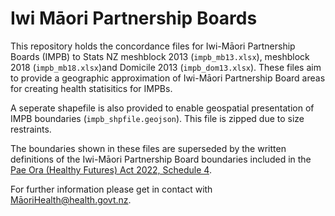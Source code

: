 # Iwi Māori Partnership Boards

This repository holds the concordance files for Iwi-Māori Partnership Boards (IMPB) to Stats NZ meshblock 2013 (`impb_mb13.xlsx`), meshblock 2018 (`impb_mb18.xlsx`)and Domicile 2013 (`impb_dom13.xlsx`). These files aim to provide a geographic approximation of Iwi-Māori Partnership Board areas for creating health statisitics for IMPBs. 

A seperate shapefile is also provided to enable geospatial presentation of IMPB boundaries (`impb_shpfile.geojson`). This file is zipped due to size restraints.

The boundaries shown in these files are superseded by the written definitions of the Iwi-Māori Partnership Board boundaries included in the [Pae Ora (Healthy Futures) Act 2022, Schedule 4](https://www.legislation.govt.nz/act/public/2022/0030/latest/LMS575405.html). 

For further information please get in contact with [MāoriHealth@health.govt.nz](mailto:MāoriHealth@health.govt.nz?subject=[GitHub]).
